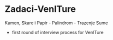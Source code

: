 # Zadaci-VenITure
Kamen, Skare i Papir - Palindrom - Trazenje Sume

- first round of interview process for VenITure 
